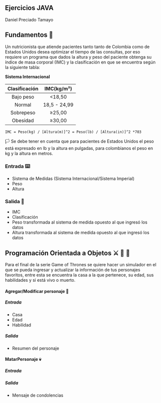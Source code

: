 ## Ejercicios JAVA
Daniel Preciado Tamayo

## Fundamentos :green_apple:
Un nutricionista que atiende pacientes tanto tanto de Colombia como de Estados Unidos desea optimizar el tiempo de las consultas, por eso requiere un programa que dados la altura y peso del paciente obtenga su índice de masa corporal (IMC) y la clasificación en que se encuentra según la siguiente tabla:

**Sistema Internacional**

| Clasificación 	|  IMC(kg/m²)  	|
|:-------------:	|:------------:	|
|   Bajo peso   	|    <18,50    	|
|     Normal    	| 18,5 - 24,99 	|
|   Sobrepeso   	|    ≥25,00    	|
|    Obesidad   	|    ≥30,00    	|

    IMC = Peso(kg) / [Altura(m)]^2 = Peso(lb) / [Altura(in)]^2 *703

:white_flag: Se debe tener en cuenta que para pacientes de Estados Unidos el peso está expresado en lb y la altura en pulgadas, para colombianos el peso en kg y la altura en metros. 

### Entrada :keyboard:
- Sistema de Medidas (Sistema Internacional/Sistema Imperial)
- Peso
- Altura

### Salida :checkered_flag:
- IMC
- Clasificación
- Peso transformada al sistema de medida opuesto al que ingresó los datos
- Altura transformada al sistema de medida opuesto al que ingresó los datos

## Programación Orientada a Objetos :crossed_swords: :wolf: :dragon:
Para el final de la serie Game of Thrones se quiere hacer un simulador en el que se pueda ingresar y actualizar la información de tus personajes favoritos, entre esta se encuentra la casa a la que pertenece, su edad, sus habilidades y si está vivo o muerto.

#### Agregar/Modificar personaje :man:
##### Entrada
- Casa
- Edad
- Habilidad
##### Salida
- Resumen del personaje

#### MatarPersonaje :skull:
##### Entrada
##### Salida
- Mensaje de condolencias 
